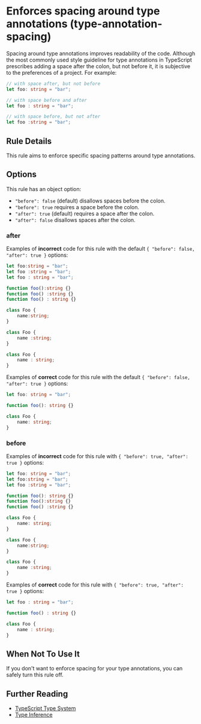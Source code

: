 # Enforces spacing around type annotations (type-annotation-spacing)

Spacing around type annotations improves readability of the code. Although the most commonly used style guideline for type annotations in TypeScript prescribes adding a space after the colon, but not before it, it is subjective to the preferences of a project. For example:

```ts
// with space after, but not before
let foo: string = "bar";

// with space before and after 
let foo : string = "bar";

// with space before, but not after
let foo :string = "bar";
```

## Rule Details

This rule aims to enforce specific spacing patterns around type annotations.

## Options 

This rule has an object option:
- `"before": false` (default) disallows spaces before the colon.
- `"before": true` requires a space before the colon.
- `"after": true` (default) requires a space after the colon.
- `"after": false` disallows spaces after the colon.

### after
Examples of **incorrect** code for this rule with the default `{ "before": false, "after": true }` options:
```ts
let foo:string = "bar";
let foo :string = "bar";
let foo : string = "bar";

function foo():string {}
function foo() :string {}
function foo() : string {}

class Foo {
    name:string;
}

class Foo {
    name :string;
}

class Foo {
    name : string;
}
```

Examples of **correct** code for this rule with the default `{ "before": false, "after": true }` options:
```ts
let foo: string = "bar";

function foo(): string {}

class Foo {
    name: string;
}
```

### before
Examples of **incorrect** code for this rule with `{ "before": true, "after": true }` options:
```ts
let foo: string = "bar";
let foo:string = "bar";
let foo :string = "bar";

function foo(): string {}
function foo():string {}
function foo() :string {}

class Foo {
    name: string;
}

class Foo {
    name:string;
}

class Foo {
    name :string;
}
```

Examples of **correct** code for this rule with `{ "before": true, "after": true }` options:
```ts
let foo : string = "bar";

function foo() : string {}

class Foo {
    name : string;
}
```

## When Not To Use It

If you don't want to enforce spacing for your type annotations, you can safely turn this rule off.

## Further Reading

* [TypeScript Type System](https://basarat.gitbooks.io/typescript/docs/types/type-system.html)
* [Type Inference](https://www.typescriptlang.org/docs/handbook/type-inference.html)
